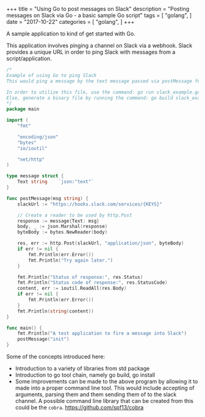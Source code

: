 +++
title = "Using Go to post messages on Slack"
description = "Posting messages on Slack via Go - a basic sample Go script"
tags = [
    "golang",
]
date = "2017-10-22"
categories = [
    "golang",
]
+++

A sample application to kind of get started with Go.

This application involves pinging a channel on Slack via a webhook. Slack provides a unique URL in order to ping Slack with messages from a script/application.

```go
/*
Example of using Go to ping Slack
This would ping a message by the text message passed via postMessage function

In order to utilize this file, use the command: go run slack_example.go
Else, generate a binary file by running the command: go build slack_example.go
*/
package main

import (
	"fmt"

	"encoding/json"
	"bytes"
	"io/ioutil"

	"net/http"
)

type message struct {
	Text string    `json:"text"`
}

func postMessage(msg string) {
	slackUrl := "https://hooks.slack.com/services/{KEYS}"

	// Create a reader to be used by http.Post
	response := message{Text: msg}
	body, _ := json.Marshal(response)
	byteBody := bytes.NewReader(body)

	res, err := http.Post(slackUrl, "application/json", byteBody)
	if err != nil {
		fmt.Println(err.Error())
		fmt.Println("Try again later.")
	}

	fmt.Println("Status of response:", res.Status)
	fmt.Println("Status code of response:", res.StatusCode)
	content, err := ioutil.ReadAll(res.Body)
	if err != nil {
		fmt.Println(err.Error())
	}
	fmt.Println(string(content))
}

func main() {
	fmt.Println("A test application to fire a message into Slack")
	postMessage("init")
}
```

Some of the concepts introduced here:

- Introduction to a variety of libraries from std package
- Introduction to go tool chain, namely go build, go install
- Some improvements can be made to the above program by allowing it to made into a proper command line tool. This would include accepting of arguments, parsing them and them sending them of to the slack channel. A possible command line library that can be created from this could be the `cobra`. https://github.com/spf13/cobra
